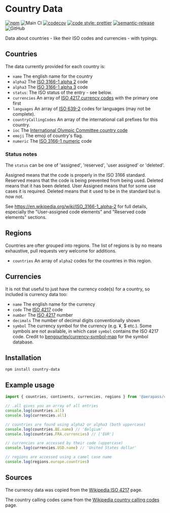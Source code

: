 # Country Data

[![npm](https://img.shields.io/npm/v/@aerapass/country-data.svg)](https://www.npmjs.com/package/@aerapass/country-data)
![Main CI](https://github.com/aerapass/country-data/workflows/Main%20CI/badge.svg)
[![codecov](https://codecov.io/gh/aerapass/country-data/branch/master/graph/badge.svg)](https://codecov.io/gh/aerapass/country-data)
[![code style: prettier](https://img.shields.io/badge/code_style-prettier-ff69b4.svg)](https://github.com/prettier/prettier)
[![semantic-release](https://img.shields.io/badge/%20%20%F0%9F%93%A6%F0%9F%9A%80-semantic--release-e10079.svg)](https://github.com/semantic-release/semantic-release)
![GitHub](https://img.shields.io/github/license/aerapass/country-data)

Data about countries - like their ISO codes and currencies - with typings.

## Countries

The data currently provided for each country is:

- `name` The english name for the country
- `alpha2` The [ISO 3166-1 alpha 2](http://en.wikipedia.org/wiki/ISO_3166-1_alpha-2) code
- `alpha3` The [ISO 3166-1 alpha 3](http://en.wikipedia.org/wiki/ISO_3166-1_alpha-3) code
- `status`: The ISO status of the entry - see below.
- `currencies` An array of [ISO 4217 currency codes](http://en.wikipedia.org/wiki/ISO_4217) with the primary one first
- `languages` An array of [ISO 639-2](http://en.wikipedia.org/wiki/ISO_639-2) codes for languages (may not be complete).
- `countryCallingCodes` An array of the international call prefixes for this country.
- `ioc` The [International Olympic Committee country code](http://en.wikipedia.org/wiki/List_of_IOC_country_codes)
- `emoji` The emoji of country's flag.
- `numeric` The [ISO 3166-1 numeric](https://en.wikipedia.org/wiki/ISO_3166-1_numeric) code

### Status notes

The `status` can be one of 'assigned', 'reserved', 'user assigned' or 'deleted'.

Assigned means that the code is properly in the ISO 3166 standard. Reserved means that the code is being prevented from being used. Deleted means that it has been deleted. User Assigned means that for some use cases it is required. Deleted means that it used to be in the standard but is now not.

See https://en.wikipedia.org/wiki/ISO_3166-1_alpha-2 for full details, especially the "User-assigned code elements" and "Reserved code elements" sections.

## Regions

Countries are ofter grouped into regions. The list of regions is by no means exhaustive, pull requests very welcome for additions.

- `countries` An array of `alpha2` codes for the countries in this region.

## Currencies

It is not that useful to just have the currency code(s) for a country, so included is currency data too:

- `name` The english name for the currency
- `code` The [ISO 4217](http://en.wikipedia.org/wiki/ISO_4217) code
- `number` The [ISO 4217](http://en.wikipedia.org/wiki/ISO_4217) number
- `decimals` The number of decimal digits conventionally shown
- `symbol` The currency symbol for the currency (e.g. ¥, \$ etc.). Some symbols are not available, in which case
  `symbol` contains the ISO 4217 code. Credit to [bengourley/currency-symbol-map](https://github.com/bengourley/currency-symbol-map)
  for the symbol database.

## Installation

```
npm install country-data
```

## Example usage

```typescript
import { countries, continents, currencies, regions } from '@aerapass/country-data'

// .all gives you an array of all entries
console.log(countries.all)
console.log(currencies.all)

// countries are found using alpha2 or alpha3 (both uppercase)
console.log(countries.BE.name) // 'Belgium'
console.log(countries.FRA.currencies) // ['EUR']

// currencies are accessed by their code (uppercase)
console.log(currencies.USD.name) // 'United States dollar'

// regions are accessed using a camel case name
console.log(regions.europe.countries)
```

## Sources

The currency data was copied from the [Wikipedia ISO 4217](http://en.wikipedia.org/wiki/ISO_4217) page.

The country calling codes came from the [Wikipedia country calling codes](http://en.wikipedia.org/wiki/List_of_country_calling_codes) page.
